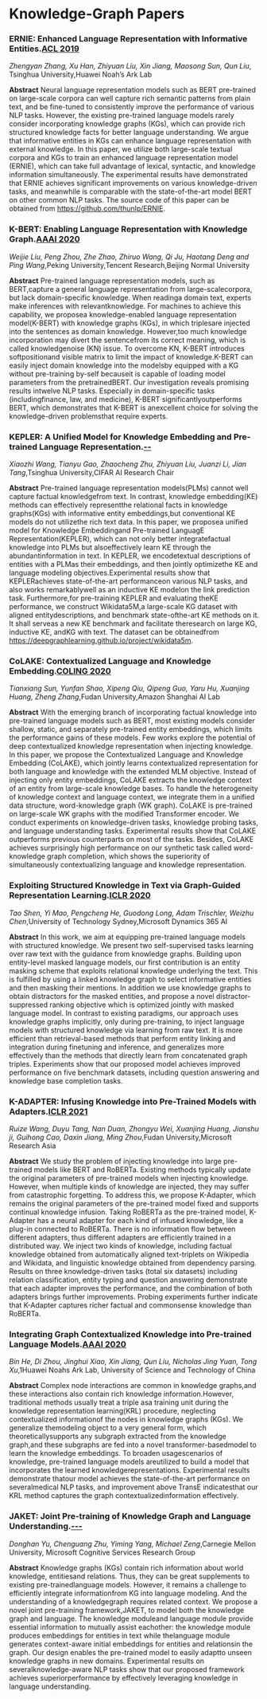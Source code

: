 # Knowledge-Graph Papers

### ERNIE: Enhanced Language Representation with Informative Entities.[ACL 2019](https://www.aclweb.org/anthology/P19-1139.pdf)

*Zhengyan Zhang, Xu Han, Zhiyuan Liu, Xin Jiang, Maosong Sun, Qun Liu*, Tsinghua University,Huawei Noah’s Ark Lab

**Abstract** Neural language representation models such as BERT pre-trained on large-scale corpora can well capture rich semantic patterns from plain text, and be fine-tuned to consistently improve the performance of various NLP tasks. However, the existing pre-trained language models rarely consider incorporating knowledge graphs (KGs), which can provide rich structured knowledge facts for better language understanding. We argue that informative entities in KGs can enhance language representation with external knowledge. In this paper, we utilize both large-scale textual corpora and KGs to train an enhanced language representation model (ERNIE), which can take full advantage of lexical, syntactic, and knowledge information simultaneously. The experimental results have demonstrated that ERNIE achieves significant improvements on various knowledge-driven tasks, and meanwhile is comparable with the state-of-the-art model BERT on other common NLP tasks. The source code of this paper can be obtained from https://github.com/thunlp/ERNIE.


### K-BERT: Enabling Language Representation with Knowledge Graph.[AAAI 2020](https://arxiv.org/pdf/1909.07606v1.pdf)

*Weijie Liu, Peng Zhou, Zhe Zhao, Zhiruo Wang, Qi Ju, Haotang Deng and Ping Wang*,Peking University,Tencent Research,Beijing Normal University

**Abstract** Pre-trained language representation models, such as BERT,capture a general language representation from large-scalecorpora, but lack domain-specific knowledge. When readinga domain text, experts make inferences with relevantknowledge. For machines to achieve this capability, we proposea knowledge-enabled language representation model(K-BERT) with knowledge graphs (KGs), in which triplesare injected into the sentences as domain knowledge. However,too much knowledge incorporation may divert the sentencefrom its correct meaning, which is called knowledgenoise (KN) issue. To overcome KN, K-BERT introduces softpositionand visible matrix to limit the impact of knowledge.K-BERT can easily inject domain knowledge into the modelsby equipped with a KG without pre-training by-self becauseit is capable of loading model parameters from the pretrainedBERT. Our investigation reveals promising results intwelve NLP tasks. Especially in domain-specific tasks (includingfinance, law, and medicine), K-BERT significantlyoutperforms BERT, which demonstrates that K-BERT is anexcellent choice for solving the knowledge-driven problemsthat require experts.


### KEPLER: A Unified Model for Knowledge Embedding and Pre-trained Language Representation.[--](https://arxiv.org/pdf/1911.06136.pdf)

*Xiaozhi Wang, Tianyu Gao, Zhaocheng Zhu, Zhiyuan Liu, Juanzi Li, Jian Tang*,Tsinghua University,CIFAR AI Research Chair

**Abstract** Pre-trained language representation models(PLMs) cannot well capture factual knowledgefrom text. In contrast, knowledge embedding(KE) methods can effectively representthe relational facts in knowledge graphs(KGs) with informative entity embeddings,but conventional KE models do not utilizethe rich text data. In this paper, we proposea unified model for Knowledge Embeddingand Pre-trained LanguagE Representation(KEPLER), which can not only better integratefactual knowledge into PLMs but alsoeffectively learn KE through the abundantinformation in text. In KEPLER, we encodetextual descriptions of entities with a PLMas their embeddings, and then jointly optimizethe KE and language modeling objectives.Experimental results show that KEPLERachieves state-of-the-art performanceon various NLP tasks, and also works remarkablywell as an inductive KE modelon the link prediction task. Furthermore,for pre-training KEPLER and evaluating theKE performance, we construct Wikidata5M,a large-scale KG dataset with aligned entitydescriptions, and benchmark state-ofthe-art KE methods on it. It shall serveas a new KE benchmark and facilitate theresearch on large KG, inductive KE, andKG with text. The dataset can be obtainedfrom https://deepgraphlearning.github.io/project/wikidata5m.


### CoLAKE: Contextualized Language and Knowledge Embedding.[COLING 2020](https://arxiv.org/pdf/2010.00309.pdf)

*Tianxiang Sun, Yunfan Shao, Xipeng Qiu, Qipeng Guo, Yaru Hu, Xuanjing Huang, Zheng Zhang*,Fudan University,Amazon Shanghai AI Lab

**Abstract** With the emerging branch of incorporating factual knowledge into pre-trained language models such as BERT, most existing models consider shallow, static, and separately pre-trained entity embeddings, which limits the performance gains of these models. Few works explore the potential of deep contextualized knowledge representation when injecting knowledge. In this paper, we propose the Contextualized Language and Knowledge Embedding (CoLAKE), which jointly learns contextualized representation for both language and knowledge with the extended MLM objective. Instead of injecting only entity embeddings, CoLAKE extracts the knowledge context of an entity from large-scale knowledge bases. To handle the heterogeneity of knowledge context and language context, we integrate them in a unified data structure, word-knowledge graph (WK graph). CoLAKE is pre-trained on large-scale WK graphs with the modified Transformer encoder. We conduct experiments on knowledge-driven tasks, knowledge probing tasks, and language understanding tasks. Experimental results show that CoLAKE outperforms previous counterparts on most of the tasks. Besides, CoLAKE achieves surprisingly high performance on our synthetic task called word-knowledge graph completion, which shows the superiority of simultaneously contextualizing language and knowledge representation.


### Exploiting Structured Knowledge in Text via Graph-Guided Representation Learning.[ICLR 2020](https://arxiv.org/pdf/2010.00309.pdf)

*Tao Shen, Yi Mao, Pengcheng He, Guodong Long, Adam Trischler, Weizhu Chen*,University of Technology Sydney,Microsoft Dynamics 365 AI

**Abstract** In this work, we aim at equipping pre-trained language models with structured knowledge. We present two self-supervised tasks learning over raw text with the guidance from knowledge graphs. Building upon entity-level masked language models, our first contribution is an entity masking scheme that exploits relational knowledge underlying the text. This is fulfilled by using a linked knowledge graph to select informative entities and then masking their mentions. In addition we use knowledge graphs to obtain distractors for the masked entities, and propose a novel distractor-suppressed ranking objective which is optimized jointly with masked language model. In contrast to existing paradigms, our approach uses knowledge graphs implicitly, only during pre-training, to inject language models with structured knowledge via learning from raw text. It is more efficient than retrieval-based methods that perform entity linking and integration during finetuning and inference, and generalizes more effectively than the methods that directly learn from concatenated graph triples. Experiments show that our proposed model achieves improved performance on five benchmark datasets, including question answering and knowledge base completion tasks.


### K-ADAPTER: Infusing Knowledge into Pre-Trained Models with Adapters.[ICLR 2021](https://arxiv.org/pdf/2010.00309.pdf)

*Ruize Wang, Duyu Tang, Nan Duan, Zhongyu Wei, Xuanjing Huang, Jianshu ji, Guihong Cao, Daxin Jiang, Ming Zhou*,Fudan University,Microsoft Research Asia

**Abstract** We study the problem of injecting knowledge into large pre-trained models like BERT and RoBERTa. Existing methods typically update the original parameters of pre-trained models when injecting knowledge. However, when multiple kinds of knowledge are injected, they may suffer from catastrophic forgetting. To address this, we propose K-Adapter, which remains the original parameters of the pre-trained model fixed and supports continual knowledge infusion. Taking RoBERTa as the pre-trained model, K-Adapter has a neural adapter for each kind of infused knowledge, like a plug-in connected to RoBERTa. There is no information flow between different adapters, thus different adapters are efficiently trained in a distributed way. We inject two kinds of knowledge, including factual knowledge obtained from automatically aligned text-triplets on Wikipedia and Wikidata, and linguistic knowledge obtained from dependency parsing. Results on three knowledge-driven tasks (total six datasets) including relation classification, entity typing and question answering demonstrate that each adapter improves the performance, and the combination of both adapters brings further improvements. Probing experiments further indicate that K-Adapter captures richer factual and commonsense knowledge than RoBERTa.


### Integrating Graph Contextualized Knowledge into Pre-trained Language Models.[AAAI 2020](https://arxiv.org/pdf/1912.00147.pdf)

*Bin He, Di Zhou, Jinghui Xiao, Xin Jiang, Qun Liu, Nicholas Jing Yuan, Tong Xu*,1Huawei Noahs Ark Lab, University of Science and Technology of China

**Abstract** Complex node interactions are common in knowledge graphs,and these interactions also contain rich knowledge information.However, traditional methods usually treat a triple asa training unit during the knowledge representation learning(KRL) procedure, neglecting contextualized informationof the nodes in knowledge graphs (KGs). We generalize themodeling object to a very general form, which theoreticallysupports any subgraph extracted from the knowledge graph,and these subgraphs are fed into a novel transformer-basedmodel to learn the knowledge embeddings. To broaden usagescenarios of knowledge, pre-trained language models areutilized to build a model that incorporates the learned knowledgerepresentations. Experimental results demonstrate thatour model achieves the state-of-the-art performance on severalmedical NLP tasks, and improvement above TransE indicatesthat our KRL method captures the graph contextualizedinformation effectively.


### JAKET: Joint Pre-training of Knowledge Graph and Language Understanding.[---](https://arxiv.org/pdf/2010.00796.pdf)

*Donghan Yu, Chenguang Zhu, Yiming Yang, Michael Zeng*,Carnegie Mellon University, Microsoft Cognitive Services Research Group

**Abstract** Knowledge graphs (KGs) contain rich information about world knowledge, entitiesand relations. Thus, they can be great supplements to existing pre-trainedlanguage models. However, it remains a challenge to efficiently integrate informationfrom KG into language modeling. And the understanding of a knowledgegraph requires related context. We propose a novel joint pre-training framework,JAKET, to model both the knowledge graph and language. The knowledge moduleand language module provide essential information to mutually assist eachother: the knowledge module produces embeddings for entities in text while thelanguage module generates context-aware initial embeddings for entities and relationsin the graph. Our design enables the pre-trained model to easily adaptto unseen knowledge graphs in new domains. Experimental results on severalknowledge-aware NLP tasks show that our proposed framework achieves superiorperformance by effectively leveraging knowledge in language understanding.
